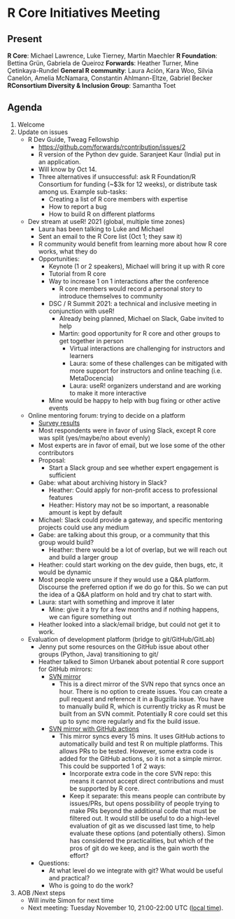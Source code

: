 # R Core Initiatives Meeting

## Present

**R Core**: Michael Lawrence, Luke Tierney, Martin Maechler
**R Foundation**: Bettina Grün, Gabriela de Queiroz
**Forwards**: Heather Turner, Mine Çetinkaya-Rundel
**General R community**: Laura Ación, Kara Woo, Silvia Canelón, Amelia McNamara, Constantin Ahlmann-Eltze, Gabriel Becker
**RConsortium Diversity & Inclusion Group**: Samantha Toet

## Agenda

1. Welcome
2. Update on issues
    - R Dev Guide, Tweag Fellowship
        - https://github.com/forwards/rcontribution/issues/2
        - R version of the Python dev guide. Saranjeet Kaur (India) put in an application. 
        - Will know by Oct 14.
        - Three alternatives if unsuccessful: ask R Foundation/R Consortium for funding (~$3k for 12 weeks), or distribute task among us. Example sub-tasks:
            - Creating a list of R core members with expertise
            - How to report a bug
            - How to build R on different platforms
    - Dev stream at useR! 2021 (global, multiple time zones)
        - Laura has been talking to Luke and Michael
        - Sent an email to the R Core list (Oct 1; they saw it)
        - R community would benefit from learning more about how R core works, what they do
        - Opportunities:
            - Keynote (1 or 2 speakers), Michael will bring it up with R core
            - Tutorial from R core
            - Way to increase 1 on 1 interactions after the conference
                - R core members would record a personal story to introduce themselves to community
            - DSC / R Summit 2021: a technical and inclusive meeting in conjunction with useR!
                - Already being planned, Michael on Slack, Gabe invited to help
                - Martin: good opportunity for R core and other groups to get together in person
                    - Virtual interactions are challenging for instructors and learners
                    - Laura: some of these challenges can be mitigated with more support for instructors and online teaching (i.e. MetaDocencia)
                    - Laura: useR! organizers understand and are working to make it more interactive
            - Mine would be happy to help with bug fixing or other active events
    - Online mentoring forum: trying to decide on a platform
        - [Survey results](https://github.com/forwards/rcontribution/blob/master/mentorship/chat_and_q_and_a_platforms_survey.md)
        - Most respondents were in favor of using Slack, except R core was split (yes/maybe/no about evenly)
        - Most experts are in favor of email, but we lose some of the other contributors
        - Proposal:
            - Start a Slack group and see whether expert engagement is sufficient
        - Gabe: what about archiving history in Slack?
            - Heather: Could apply for non-profit access to professional features
            - Heather: History may not be so important, a reasonable amount is kept by default
        - Michael: Slack could provide a gateway, and specific mentoring projects could use any medium
        - Gabe: are talking about this group, or a community that this group would build?
            - Heather: there would be a lot of overlap, but we will reach out and build a larger group
        - Heather: could start working on the dev guide, then bugs, etc, it would be dynamic
        - Most people were unsure if they would use a Q&A platform. Discourse the preferred option if we do go for this. So we can put the idea of a Q&A platform on hold and try chat to start with. 
        - Laura: start with something and improve it later
            - Mine: give it a try for a few months and if nothing happens, we can figure something out
        - Heather looked into a slack/email bridge, but could not get it to work.
    - Evaluation of development platform (bridge to git/GitHub/GitLab)
        - Jenny put some resources on the GitHub issue about other groups (Python, Java) transitioning to git/
        - Heather talked to Simon Urbanek about potential R core support for GitHub mirrors:
            - [SVN mirror](https://github.com/wch/r-source)
                - This is a direct mirror of the SVN repo that syncs once an hour. There is no option to create issues. You can create a pull request and reference it in a Bugzilla issue. You have to manually build R, which is currently tricky as R must be built from an SVN commit. Potentially R core could set this up to sync more regularly and fix the build issue.
            - [SVN mirror with GitHub actions](https://github.com/r-devel/r-svn)
                - This mirror syncs every 15 mins. It uses GitHub actions to automatically build and test R on multiple platforms. This allows PRs to be tested. However, some extra code is added for the GitHub actions, so it is not a simple mirror. This could be supported 1 of 2 ways:
                    - Incorporate extra code in the core SVN repo: this means it cannot accept direct contributions and must be supported by R core.
                    - Keep it separate: this means people can contribute by issues/PRs, but opens possibility of people trying to make PRs beyond the additional code that must be filtered out.
        It would still be useful to do a high-level evaluation of git as we discussed last time, to help evaluate these options (and potentially others). Simon has considered the practicalities, but which of the pros of git do we keep, and is the gain worth the effort?
        - Questions: 
            - At what level do we integrate with git? What would be useful and practical?
            - Who is going to do the work?
4. AOB /Next steps
    - Will invite Simon for next time
    - Next meeting: Tuesday November 10, 21:00-22:00 UTC ([local time](https://arewemeetingyet.com/London/2020-11-10/22:00/On-ramps%20to%20R%20core)).
    
    
